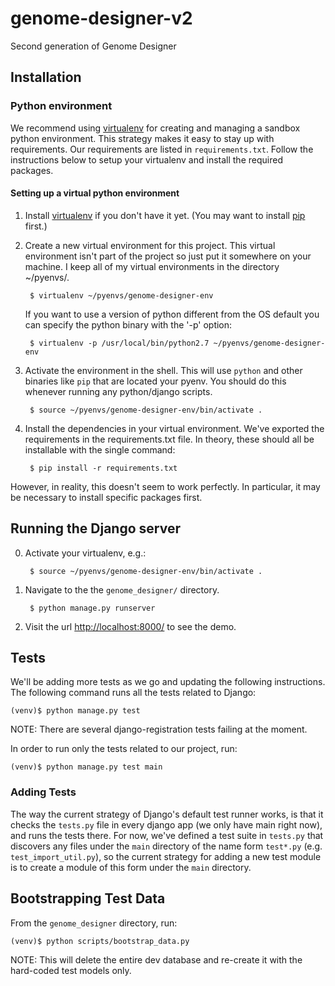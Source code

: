 genome-designer-v2
==================

Second generation of Genome Designer


## Installation

### Python environment

We recommend using [virtualenv](http://pypi.python.org/pypi/virtualenv) for
creating and managing a sandbox python environment. This strategy makes it easy
to stay up with requirements. Our requirements are listed in `requirements.txt`.
Follow the instructions below to setup your virtualenv and install the required
packages.

#### Setting up a virtual python environment

1. Install [virtualenv](http://www.virtualenv.org/en/latest/index.html) if you don't have it yet. (You may want to install [pip](http://pypi.python.org/pypi/pip/) first.)

2. Create a new virtual environment for this project. This virtual environment isn't part of the project so just put it somewhere on your machine.  I keep all of my virtual environments in the directory ~/pyenvs/.

        $ virtualenv ~/pyenvs/genome-designer-env

    If you want to use a version of python different from the OS default you can specify the python binary with the '-p' option:

        $ virtualenv -p /usr/local/bin/python2.7 ~/pyenvs/genome-designer-env

3. Activate the environment in the shell. This will use `python` and other binaries like `pip` that are located your pyenv. You should do this whenever running any python/django scripts.

        $ source ~/pyenvs/genome-designer-env/bin/activate .

4. Install the dependencies in your virtual environment. We've exported the requirements in the requirements.txt file. In theory, these should all be installable with the single command:

        $ pip install -r requirements.txt

However, in reality, this doesn't seem to work perfectly. In particular, it may
be necessary to install specific packages first.


## Running the Django server

0. Activate your virtualenv, e.g.:

        $ source ~/pyenvs/genome-designer-env/bin/activate .

1. Navigate to the the `genome_designer/` directory.

        $ python manage.py runserver


2. Visit the url <http://localhost:8000/> to see the demo.


## Tests

We'll be adding more tests as we go and updating the following instructions.
The following command runs all the tests related to Django:

    (venv)$ python manage.py test

NOTE: There are several django-registration tests failing at the moment.

In order to run only the tests related to our project, run:

    (venv)$ python manage.py test main

### Adding Tests

The way the current strategy of Django's default test runner works, is that it
checks the `tests.py` file in every django app (we only have main right now),
and runs the tests there.  For now, we've defined a test suite in `tests.py`
that discovers any files under the `main` directory of the name form `test*.py`
(e.g. `test_import_util.py`), so the current strategy for adding a new test
module is to create a module of this form under the `main` directory.


## Bootstrapping Test Data

From the `genome_designer` directory, run:

    (venv)$ python scripts/bootstrap_data.py

NOTE: This will delete the entire dev database and re-create it with the
hard-coded test models only.
